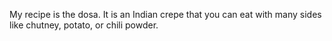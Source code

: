 My recipe is the dosa. It is an Indian crepe that you can eat with many sides like chutney, potato, or chili powder. 